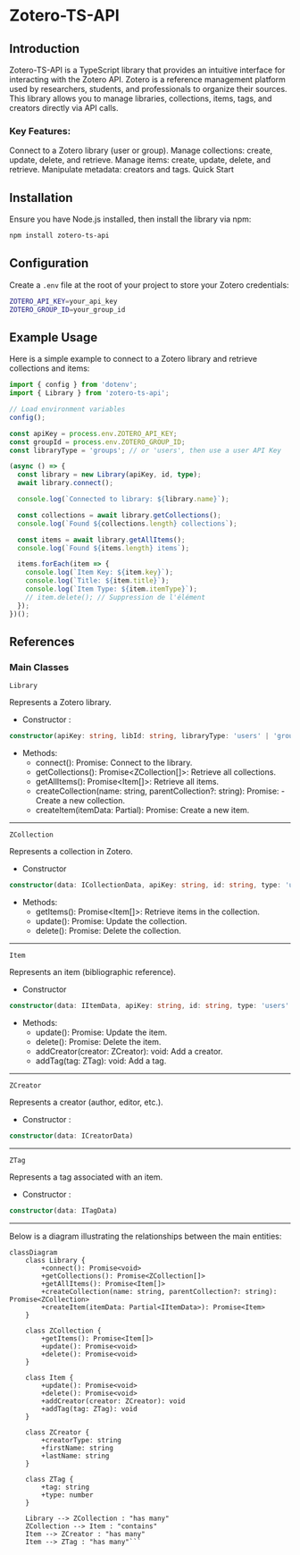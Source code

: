 # Zotero-TS-API

## Introduction
Zotero-TS-API is a TypeScript library that provides an intuitive interface for interacting with the Zotero API. Zotero is a reference management platform used by researchers, students, and professionals to organize their sources. This library allows you to manage libraries, collections, items, tags, and creators directly via API calls.

### Key Features:
Connect to a Zotero library (user or group).
Manage collections: create, update, delete, and retrieve.
Manage items: create, update, delete, and retrieve.
Manipulate metadata: creators and tags.
Quick Start

## Installation
Ensure you have Node.js installed, then install the library via npm:
```bash
npm install zotero-ts-api
```

## Configuration
Create a `.env` file at the root of your project to store your Zotero credentials:
```bash
ZOTERO_API_KEY=your_api_key
ZOTERO_GROUP_ID=your_group_id
```

## Example Usage
Here is a simple example to connect to a Zotero library and retrieve collections and items:
```typescript
import { config } from 'dotenv';
import { Library } from 'zotero-ts-api';

// Load environment variables
config();

const apiKey = process.env.ZOTERO_API_KEY;
const groupId = process.env.ZOTERO_GROUP_ID;
const libraryType = 'groups'; // or 'users', then use a user API Key

(async () => {
  const library = new Library(apiKey, id, type);
  await library.connect();

  console.log(`Connected to library: ${library.name}`);

  const collections = await library.getCollections();
  console.log(`Found ${collections.length} collections`);

  const items = await library.getAllItems();
  console.log(`Found ${items.length} items`);

  items.forEach(item => {
    console.log(`Item Key: ${item.key}`);
    console.log(`Title: ${item.title}`);
    console.log(`Item Type: ${item.itemType}`);
    // item.delete(); // Suppression de l'élément    
  });
})();
```
## References
### Main Classes
`Library`

Represents a Zotero library.

- Constructor :
```typescript
constructor(apiKey: string, libId: string, libraryType: 'users' | 'groups')
```

- Methods:
    - connect(): Promise<void>: Connect to the library.
    - getCollections(): Promise<ZCollection[]>: Retrieve all collections.
    - getAllItems(): Promise<Item[]>: Retrieve all items.
    - createCollection(name: string, parentCollection?: string): Promise<ZCollection>:     - Create a new collection.
    - createItem(itemData: Partial<IItemData>): Promise<Item>: Create a new item.

---
`ZCollection`

Represents a collection in Zotero.
- Constructor
```typescript
constructor(data: ICollectionData, apiKey: string, id: string, type: 'users' | 'groups')
```
- Methods:
    - getItems(): Promise<Item[]>: Retrieve items in the collection.
    - update(): Promise<void>: Update the collection.
    - delete(): Promise<void>: Delete the collection.

---

`Item`

Represents an item (bibliographic reference).

- Constructor
```typescript
constructor(data: IItemData, apiKey: string, id: string, type: 'users' | 'groups')
```

- Methods:
    - update(): Promise<void>: Update the item.
    - delete(): Promise<void>: Delete the item.
    - addCreator(creator: ZCreator): void: Add a creator.
    - addTag(tag: ZTag): void: Add a tag.
---
`ZCreator`

Represents a creator (author, editor, etc.).

- Constructor :
```typescript
constructor(data: ICreatorData)
```
---
`ZTag`

Represents a tag associated with an item.

- Constructor :
```typescript
constructor(data: ITagData)
```
---
Below is a diagram illustrating the relationships between the main entities:

```Mermaid
classDiagram
    class Library {
        +connect(): Promise<void>
        +getCollections(): Promise<ZCollection[]>
        +getAllItems(): Promise<Item[]>
        +createCollection(name: string, parentCollection?: string): Promise<ZCollection>
        +createItem(itemData: Partial<IItemData>): Promise<Item>
    }

    class ZCollection {
        +getItems(): Promise<Item[]>
        +update(): Promise<void>
        +delete(): Promise<void>
    }

    class Item {
        +update(): Promise<void>
        +delete(): Promise<void>
        +addCreator(creator: ZCreator): void
        +addTag(tag: ZTag): void
    }

    class ZCreator {
        +creatorType: string
        +firstName: string
        +lastName: string
    }

    class ZTag {
        +tag: string
        +type: number
    }

    Library --> ZCollection : "has many"
    ZCollection --> Item : "contains"
    Item --> ZCreator : "has many"
    Item --> ZTag : "has many"```
    